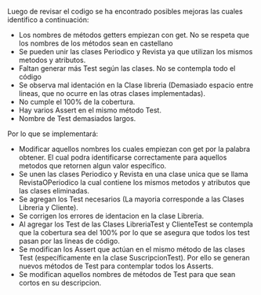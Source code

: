 Luego de revisar el codigo se ha encontrado posibles mejoras las cuales identifico a continuación:

* Los nombres de métodos getters empiezan con get. No se respeta que los nombres de los métodos sean en castellano
* Se pueden unir las clases Periodico y Revista ya que utilizan los mismos metodos y atributos.
* Faltan generar más Test según las clases. No se contempla todo el código
* Se observa mal identación en la Clase libreria (Demasiado espacio entre lineas, que no ocurre en las otras clases implementadas).
* No cumple el 100% de la cobertura.
* Hay varios Assert en el mismo método Test.
* Nombre de Test demasiados largos.

Por lo que se implementará:

* Modificar aquellos nombres los cuales empiezan con get por la palabra obtener. El cual podra identificarse correctamente para aquellos metodos que retornen algun valor específico.
* Se unen las clases Periodico y Revista en una clase unica que se llama RevistaOPeriodico la cual contiene los mismos metodos y atributos que las clases eliminadas.
* Se agregan los Test necesarios (La mayoria corresponde a las Clases Libreria y Cliente).
* Se corrigen los errores de identacion en la clase Libreria.
* Al agregar los Test de las Clases LibreriaTest y ClienteTest se contempla que la cobertura sea del 100% por lo que se asegura que todos los test pasan por las lineas de código.
* Se modifican los Assert que actúan en el mismo método de las clases Test (específicamente en la clase SuscripcionTest). Por ello se generan nuevos métodos de Test para contemplar todos los Asserts.
* Se modifican aquellos nombres de métodos de Test para que sean cortos en su descripcion.
